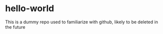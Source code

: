 # hello-world
This is a dummy repo used to familiarize with github, likely to be deleted in the future
